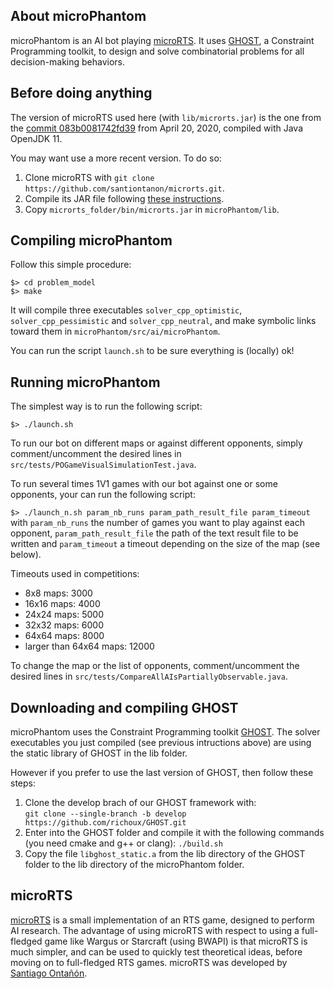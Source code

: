 ## About microPhantom

microPhantom        is         an        AI         bot        playing
[microRTS](https://github.com/santiontanon/microrts).      It     uses
[GHOST](https://github.com/richoux/GHOST),  a  Constraint  Programming
toolkit,  to   design  and   solve  combinatorial  problems   for  all
decision-making behaviors.


## Before doing anything

The version of microRTS used here (with `lib/microrts.jar`) is the one
from the 
[commit
083b0081742fd39](https://github.com/santiontanon/microrts/tree/083b0081742fd393db29cf5b626d5ce3f4dee4df)
from April 20, 2020, compiled with Java OpenJDK 11.

You may want use a more recent version.  To do so:

1. Clone microRTS with `git clone https://github.com/santiontanon/microrts.git`.
2. Compile      its      JAR      file      following      [these instructions](https://github.com/santiontanon/microrts#generating-a-jar-file).
3. Copy `microrts_folder/bin/microrts.jar` in `microPhantom/lib`.


## Compiling microPhantom

Follow this simple procedure:

`$> cd problem_model`  
`$> make`

It   will    compile   three    executables   `solver_cpp_optimistic`,
`solver_cpp_pessimistic` and `solver_cpp_neutral`, and make symbolic links toward them in
`microPhantom/src/ai/microPhantom`.

You can run the script `launch.sh`  to be sure everything is (locally) ok!

## Running microPhantom

The simplest way is to run the following script:

`$> ./launch.sh`

To  run our  bot on  different  maps or  against different  opponents,
simply      comment/uncomment      the      desired      lines      in
`src/tests/POGameVisualSimulationTest.java`.

To  run several  times 1V1  games  with our  bot against  one or  some
opponents, your can run the following script:

`$> ./launch_n.sh param_nb_runs param_path_result_file param_timeout`
with `param_nb_runs` the number of games you want to play against each
opponent, `param_path_result_file` the path of the text result file to
be written and `param_timeout` a timeout  depending on the size of the
map (see below).

Timeouts used in competitions:
- 8x8 maps: 3000
- 16x16 maps: 4000
- 24x24 maps: 5000
- 32x32 maps: 6000
- 64x64 maps: 8000
- larger than 64x64 maps: 12000

To change the map or the list of opponents,
comment/uncomment      the      desired      lines      in
`src/tests/CompareAllAIsPartiallyObservable.java`.

## Downloading and compiling GHOST

microPhantom uses  the Constraint Programming toolkit  [GHOST](https://github.com/richoux/GHOST). The solver
executables  you just  compiled (see  previous intructions  above) are
using the static library of GHOST in the lib folder.

However if  you prefer to use  the last version of  GHOST, then follow
these steps:

1. Clone the develop brach of our GHOST framework with:  
`git clone --single-branch -b develop https://github.com/richoux/GHOST.git`
2. Enter into  the GHOST  folder and  compile it  with the  following
   commands (you need cmake and g++ or clang): `./build.sh`
3. Copy the file `libghost_static.a` from the lib directory of the GHOST
   folder to the lib directory of the microPhantom folder.

## microRTS

[microRTS](https://github.com/santiontanon/microrts)   is    a   small
implementation of  an RTS game,  designed to perform AI  research. The
advantage of using microRTS with  respect to using a full-fledged game
like  Wargus or  Starcraft  (using  BWAPI) is  that  microRTS is  much
simpler, and  can be  used to quickly  test theoretical  ideas, before
moving  on  to  full-fledged  RTS games.  microRTS  was  developed  by
[Santiago
Ontañón](https://sites.google.com/site/santiagoontanonvillar/Home). 
